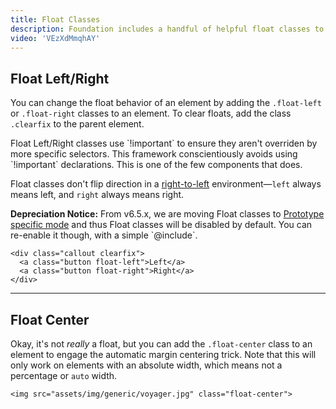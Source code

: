 ```yaml
---
title: Float Classes
description: Foundation includes a handful of helpful float classes to add common positioning behaviors to elements.
video: 'VEzXdMmqhAY'
---
```


## Float Left/Right

You can change the float behavior of an element by adding the `.float-left` or `.float-right` classes to an element. To clear floats, add the class `.clearfix` to the parent element.

<div class="callout primary">
  <p>Float Left/Right classes use `!important` to ensure they aren't overriden by more specific selectors. This framework conscientiously avoids using `!important` declarations. This is one of the few components that does.</p>
</div>

<div class="callout warning">
  <p>Float classes don't flip direction in a <a href="rtl.html">right-to-left</a> environment&mdash;<code>left</code> always means left, and <code>right</code> always means right.</p>
</div>

<div class="callout alert">
  <p><strong>Depreciation Notice:</strong> From v6.5.x, we are moving Float classes to <a href="prototyping-utilities.html">Prototype specific mode</a> and thus Float classes will be disabled by default. You can re-enable it though, with a simple `@include`.</p>
</div>

```html_example
<div class="callout clearfix">
  <a class="button float-left">Left</a>
  <a class="button float-right">Right</a>
</div>
```

---

## Float Center

Okay, it's not *really* a float, but you can add the `.float-center` class to an element to engage the automatic margin centering trick. Note that this will only work on elements with an absolute width, which means not a percentage or `auto` width.

```html_example
<img src="assets/img/generic/voyager.jpg" class="float-center">
```
